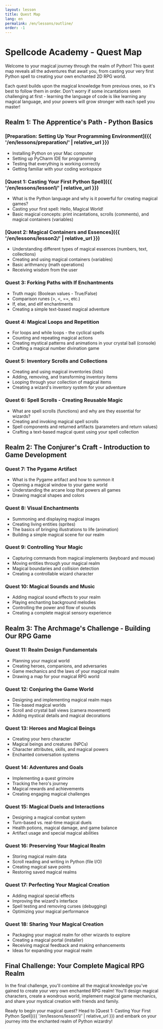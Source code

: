 ```yaml
---
layout: lesson
title: Quest Map
lang: en
permalink: /en/lessons/outline/
order: -1
---
```


# Spellcode Academy - Quest Map

<i class="fas fa-map-marked-alt"></i> Welcome to your magical journey through the realm of Python! This quest map reveals all the adventures that await you, from casting your very first Python spell to creating your own enchanted 2D RPG world.

Each quest builds upon the magical knowledge from previous ones, so it's best to follow them in order. Don't worry if some incantations seem challenging at first - learning the language of code is like learning any magical language, and your powers will grow stronger with each spell you master!

## Realm 1: The Apprentice's Path - Python Basics

### [Preparation: Setting Up Your Programming Environment]({{ '/en/lessons/preparation/' | relative_url }}) <i class="fas fa-tools"></i>
- Installing Python on your Mac computer
- Setting up PyCharm IDE for programming
- Testing that everything is working correctly
- Getting familiar with your coding workspace

### [Quest 1: Casting Your First Python Spell]({{ '/en/lessons/lesson1/' | relative_url }}) <i class="fas fa-wand-magic-sparkles"></i>
- What is the Python language and why is it powerful for creating magical games?
- Casting your first spell: Hello, Magical World!
- Basic magical concepts: print incantations, scrolls (comments), and magical containers (variables)

### [Quest 2: Magical Containers and Essences]({{ '/en/lessons/lesson2/' | relative_url }}) <i class="fas fa-flask-potion"></i>
- Understanding different types of magical essences (numbers, text, collections)
- Creating and using magical containers (variables)
- Basic arithmancy (math operations)
- Receiving wisdom from the user

### Quest 3: Forking Paths with If Enchantments <i class="fas fa-road-fork"></i>
- Truth magic (Boolean values - True/False)
- Comparison runes (>, <, ==, etc.)
- If, else, and elif enchantments
- Creating a simple text-based magical adventure

### Quest 4: Magical Loops and Repetition <i class="fas fa-repeat"></i>
- For loops and while loops - the cyclical spells
- Counting and repeating magical actions
- Creating mystical patterns and animations in your crystal ball (console)
- Crafting a magical number divination game

### Quest 5: Inventory Scrolls and Collections <i class="fas fa-scroll"></i>
- Creating and using magical inventories (lists)
- Adding, removing, and transforming inventory items
- Looping through your collection of magical items
- Creating a wizard's inventory system for your adventure

### Quest 6: Spell Scrolls - Creating Reusable Magic <i class="fas fa-book-spells"></i>
- What are spell scrolls (functions) and why are they essential for wizards?
- Creating and invoking magical spell scrolls
- Spell components and returned artifacts (parameters and return values)
- Crafting a text-based magical quest using your spell collection

## Realm 2: The Conjurer's Craft - Introduction to Game Development

### Quest 7: The Pygame Artifact <i class="fas fa-gamepad"></i>
- What is the Pygame artifact and how to summon it
- Opening a magical window to your game world
- Understanding the arcane loop that powers all games
- Drawing magical shapes and colors

### Quest 8: Visual Enchantments <i class="fas fa-image"></i>
- Summoning and displaying magical images
- Creating living entities (sprites)
- The basics of bringing illustrations to life (animation)
- Building a simple magical scene for our realm

### Quest 9: Controlling Your Magic <i class="fas fa-hand-sparkles"></i>
- Capturing commands from magical implements (keyboard and mouse)
- Moving entities through your magical realm
- Magical boundaries and collision detection
- Creating a controllable wizard character

### Quest 10: Magical Sounds and Music <i class="fas fa-music"></i>
- Adding magical sound effects to your realm
- Playing enchanting background melodies
- Controlling the power and flow of sounds
- Creating a complete magical sensory experience

## Realm 3: The Archmage's Challenge - Building Our RPG Game

### Quest 11: Realm Design Fundamentals <i class="fas fa-map"></i>
- Planning your magical world
- Creating heroes, companions, and adversaries
- Game mechanics and the laws of your magical realm
- Drawing a map for your magical RPG world

### Quest 12: Conjuring the Game World <i class="fas fa-mountain-city"></i>
- Designing and implementing magical realm maps
- Tile-based magical worlds
- Scroll and crystal ball views (camera movement)
- Adding mystical details and magical decorations

### Quest 13: Heroes and Magical Beings <i class="fas fa-user-wizard"></i>
- Creating your hero character
- Magical beings and creatures (NPCs)
- Character attributes, skills, and magical powers
- Enchanted conversation systems

### Quest 14: Adventures and Goals <i class="fas fa-trophy"></i>
- Implementing a quest grimoire
- Tracking the hero's journey
- Magical rewards and achievements
- Creating engaging magical challenges

### Quest 15: Magical Duels and Interactions <i class="fas fa-wands-sparkles"></i>
- Designing a magical combat system
- Turn-based vs. real-time magical duels
- Health potions, magical damage, and game balance
- Artifact usage and special magical abilities

### Quest 16: Preserving Your Magical Realm <i class="fas fa-floppy-disk"></i>
- Storing magical realm data
- Scroll reading and writing in Python (file I/O)
- Creating magical save points
- Restoring saved magical realms

### Quest 17: Perfecting Your Magical Creation <i class="fas fa-sparkles"></i>
- Adding magical special effects
- Improving the wizard's interface
- Spell testing and removing curses (debugging)
- Optimizing your magical performance

### Quest 18: Sharing Your Magical Creation <i class="fas fa-share-nodes"></i>
- Packaging your magical realm for other wizards to explore
- Creating a magical portal (installer)
- Receiving magical feedback and making enhancements
- Ideas for expanding your magical realm

## Final Challenge: Your Complete Magical RPG Realm <i class="fas fa-castle"></i>

In the final challenge, you'll combine all the magical knowledge you've gained to create your very own enchanted RPG realm! You'll design magical characters, create a wondrous world, implement magical game mechanics, and share your mystical creation with friends and family.

Ready to begin your magical quest? Head to [Quest 1: Casting Your First Python Spell]({{ '/en/lessons/lesson1/' | relative_url }}) and embark on your journey into the enchanted realm of Python wizardry!
